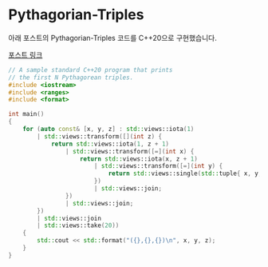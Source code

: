# Pythagorian-Triples

아래 포스트의 Pythagorian-Triples 코드를 C++20으로 구현했습니다.

[포스트 링크](https://ericniebler.com/2018/12/05/standard-ranges/ "https://ericniebler.com/2018/12/05/standard-ranges/")

```C++
// A sample standard C++20 program that prints
// the first N Pythagorean triples.
#include <iostream>
#include <ranges>
#include <format>

int main() 
{
	for (auto const& [x, y, z] : std::views::iota(1)
        | std::views::transform([](int z) {
            return std::views::iota(1, z + 1) 
                | std::views::transform([=](int x) {
                    return std::views::iota(x, z + 1) 
                        | std::views::transform([=](int y) {
                            return std::views::single(std::tuple{ x, y, z }) | std::views::take(x * x + y * y == z * z);
                        })
                        | std::views::join;
                })
                | std::views::join;
        })
        | std::views::join
        | std::views::take(20))
    {
        std::cout << std::format("({},{},{})\n", x, y, z);
    }
}
```
